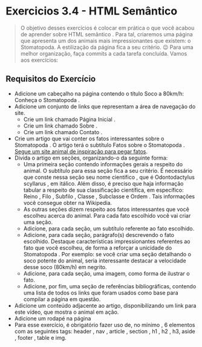 # Exercicios 3.4 - HTML Semântico

>O objetivo desses exercícios é colocar em prática o que você acabou de aprender sobre HTML semântico .
Para tal, criaremos uma página que apresenta um dos animais mais impressionantes que existem: o Stomatopoda. A estilização da página fica a seu critério. 😉
Para uma melhor organização, faça commits a cada tarefa concluída. Vamos aos exercícios:

## Requisitos do Exercício
- Adicione um cabeçalho na página contendo o título Soco a 80km/h: Conheça o Stomatopoda .
- Adicione um conjunto de links que representam a área de navegação do site.
    - Crie um link chamado Página Inicial .
    - Crie um link chamado Sobre .
    - Crie um link chamado Contato .
- Crie um artigo que vai conter os fatos interessantes sobre o Stomatopoda . O artigo terá o subtítulo Fatos sobre o Stomatopoda . [Segue um site animal de inspiração para pegar fatos](https://theoatmeal.com/comics/mantis_shrimp).
- Divida o artigo em seções, organizando-o da seguinte forma:
    - Uma primeira seção contendo informações gerais a respeito do animal. O subtítulo para essa seção fica a seu critério. É necessário que conste nessa seção seu nome científico , que é Odontodactylus scyllarus , em itálico. Além disso, é preciso que haja informação tabular a respeito de sua classificação científica, em específico: Reino , Filo , Subfilo , Classe , Subclasse e Ordem . Tais informações você consegue obter na Wikipedia.
    - As outras seções dizem respeito aos fatos interessantes que você escolheu acerca do animal. Para cada fato escolhido você vai criar uma seção.
    - Adicione, para cada seção, um subtítulo referente ao fato escolhido.
    - Adicione, para cada seção, parágrafo(s) descrevendo o fato escolhido. Destaque características impressionantes referentes ao fato que você escolheu, de forma a reforçar a unicidade do Stomatopoda . Por exemplo: se você criar uma seção detalhando o soco potente do animal, seria interessante destacar a velocidade desse soco (80km/h) em negrito.
    - Adicione, para cada seção, uma imagem, como forma de ilustrar o fato.
    - Adicione, por fim, uma seção de referências bibliográficas, contendo uma lista de todos os links que foram usados como base para compilar a página em questão.
- Adicione um conteúdo adjacente ao artigo, disponibilizando um link para este vídeo, que mostra o animal em ação.
- Adicione um rodapé na página
- Para esse exercício, é obrigatório fazer uso de, no mínimo , 6 elementos com as seguintes tags: header , nav , article , section , h1 , h2 , h3, aside , footer , table e img.